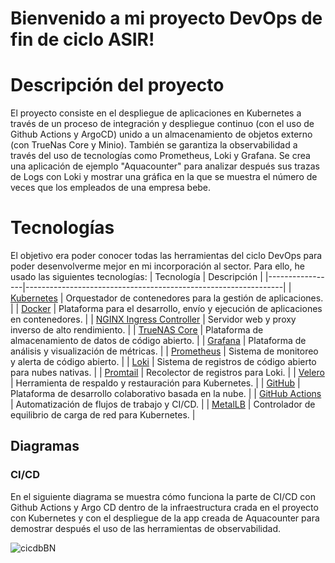 # Bienvenido a mi proyecto DevOps de fin de ciclo ASIR!

# Descripción del proyecto

El proyecto consiste en el despliegue de aplicaciones en Kubernetes a través de un proceso de integración y despliegue continuo (con el uso de Github Actions y ArgoCD) unido a un almacenamiento de objetos externo (con TrueNas Core y Minio). También se garantiza la observabilidad a través del uso de tecnologías como Prometheus, Loki y Grafana.
Se crea una aplicación de ejemplo "Aquacounter" para analizar después  sus trazas de Logs con Loki y mostrar una gráfica en la que se muestra el número de veces que los empleados de una empresa bebe.


# Tecnologías
El objetivo era poder conocer todas las herramientas del ciclo DevOps para poder desenvolverme mejor en mi incorporación al sector.
Para ello, he usado las siguientes tecnologías:
| Tecnología      | Descripción                                                    |
|-----------------|----------------------------------------------------------------|
| [Kubernetes](https://kubernetes.io/docs/setup/)      | Orquestador de contenedores para la gestión de aplicaciones.   |
| [Docker](https://docs.docker.com/)          | Plataforma para el desarrollo, envío y ejecución de aplicaciones en contenedores. |
| [NGINX Ingress Controller](https://docs.nginx.com/nginx-ingress-controller/)           | Servidor web y proxy inverso de alto rendimiento.              |
| [TrueNAS Core](https://www.truenas.com/docs/core/)    | Plataforma de almacenamiento de datos de código abierto.       |
| [Grafana](https://grafana.com/docs/grafana/latest/)         | Plataforma de análisis y visualización de métricas.            |
| [Prometheus](https://prometheus.io/docs/introduction/overview/)      | Sistema de monitoreo y alerta de código abierto.              |
| [Loki](https://grafana.com/docs/loki/latest/)            | Sistema de registros de código abierto para nubes nativas.     |
| [Promtail](https://grafana.com/docs/loki/latest/send-data/promtail/)        | Recolector de registros para Loki.                             |
| [Velero](https://velero.io/docs/v1.7/)          | Herramienta de respaldo y restauración para Kubernetes.        |
| [GitHub](https://docs.github.com/es)          | Plataforma de desarrollo colaborativo basada en la nube.       |
| [GitHub Actions](https://docs.github.com/es/actions)  | Automatización de flujos de trabajo y CI/CD.                   |
| [MetalLB](https://metallb.universe.tf/installation/)         | Controlador de equilibrio de carga de red para Kubernetes.     |


## Diagramas
### CI/CD
En el siguiente diagrama se muestra cómo funciona la parte de CI/CD con Github Actions y Argo CD dentro de la infraestructura crada en el proyecto con Kubernetes y con el despliegue de la app creada de Aquacounter para demostrar después el uso de las herramientas de observabilidad.


![cicdbBN](https://github.com/covadongafdez/aquacounter/assets/161461508/c9406d12-dc3a-474f-b7c3-dff8432eb81f)
